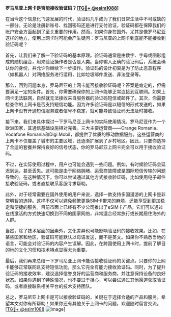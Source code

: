 **罗马尼亚上网卡是否能接收验证码？[[TG💪+ @esim1088](https://t.me/s/esim1088)]**

在当今这个信息化飞速发展的时代，验证码几乎成为了我们日常生活中不可或缺的一部分。无论是注册新账号、找回密码还是进行支付验证，验证码都在保障我们的账户安全方面起到了至关重要的作用。然而，如果你身在国外，尤其是像罗马尼亚这样的地方，使用上网卡时可能会产生疑问：罗马尼亚的上网卡到底能不能接收到验证码呢？

首先，让我们来了解一下验证码的基本原理。验证码通常是由数字、字母或图形组成的随机组合，用来验证操作者是否是人类。当你输入正确的验证码后，系统会确认你的身份，并允许你继续下一步操作。验证码的设计初衷是为了防止恶意程序（如机器人）对网络服务进行滥用，比如垃圾邮件发送、非法登录等。

那么，回到问题本身，罗马尼亚的上网卡能否接收验证码呢？答案是肯定的，但需要满足一定的条件。首先，你需要确保你的上网卡能够正常连接到互联网。如果上网卡无法联网，自然就无法接收来自服务器的验证码短信或邮件了。其次，你需要检查你的上网卡是否支持短信功能。因为许多验证码是以短信的形式发送的，如果上网卡没有开通短信服务或者信号不稳定，就可能导致验证码无法及时接收。

接下来，我们来具体探讨一下罗马尼亚上网卡的实际使用情况。罗马尼亚作为一个欧洲国家，其通信基础设施相对完善。三大主要运营商——Orange Romania、Vodafone Romania和Digi Mobil，都提供了优质的移动数据服务。这些运营商的上网卡不仅覆盖了城市的主要区域，还逐渐扩展到了乡村地区。因此，只要你选择了合适的套餐并保持良好的信号状态，你的罗马尼亚上网卡完全可以用于接收验证码。

不过，在实际使用过程中，用户也可能会遇到一些问题。例如，有时候验证码会延迟到达，甚至丢失。这可能是由于网络拥堵、运营商故障或是国际短信传输的问题导致的。在这种情况下，你可以尝试通过其他方式接收验证码，比如使用电子邮件接收验证码，或者直接联系客服寻求帮助。

此外，对于经常需要在国外使用的用户来说，选择一款支持多国漫游的上网卡是非常明智的选择。这样不仅可以避免频繁更换SIM卡带来的麻烦，还能享受到更加稳定和便捷的服务。目前市面上已经有不少公司推出了eSIM卡产品，它们可以通过在线激活的方式快速切换到不同的国家网络，非常适合经常旅行或长期居住海外的人群。

当然，除了技术层面的因素外，文化差异也可能影响验证码的接收效果。比如，在某些国家和地区，验证码可能默认以母语发送，而不是英文。如果你不熟悉当地的语言，可能会对验证码的内容产生误解。因此，在跨国使用上网卡时，提前了解目的地的文化习惯和技术特点显得尤为重要。

最后，我们再来总结一下罗马尼亚上网卡能否接收验证码的关键点。只要你的上网卡能够正常联网且支持短信功能，那么它完全有能力接收验证码。同时，为了提升验证码的接收效率，建议选择信誉良好的运营商和服务商，并注意保持设备的良好状态。如果你遇到了特殊情况，也不要过于担心，可以尝试通过其他渠道获取验证码，或者直接联系相关平台的技术支持团队。

总之，罗马尼亚上网卡是可以接收验证码的，关键在于选择合适的产品和服务。希望本文对你有所帮助！如果你还有其他关于上网卡的问题，欢迎随时留言交流。[[TG💪+ @esim1088](https://t.me/s/esim1088) ![Image](https://i.postimg.cc/4NQfJmqS/Snipaste-2025-05-13-00-14-12.png)]